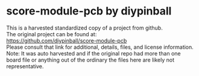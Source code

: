 
# score-module-pcb by diypinball  
This is a harvested standardized copy of a project from github.  
The original project can be found at:  
https://github.com/diypinball/score-module-pcb  
Please consult that link for additional, details, files, and license information.  
Note: It was auto harvested and if the original repo had more than one board file or anything out of the ordinary the files here are likely not representative.  
    